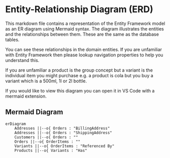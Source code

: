 # Entity-Relationship Diagram (ERD)

This markdown file contains a representation of the Entity Framework model as an ER diagram using Mermaid syntax. The diagram illustrates the entities and the relationships between them.  These are the same as the database tables.

You can see these relationships in the domain entities.  If you are unfamiliar with Entity Framework then please lookup navigation properties to help you understand this.

If you are unfamiliar a product is the group concept but a variant is the individual item you might purchase e.g. a product is cola but you buy a variant which is a 500ml, 1l or 2l bottle.

If you would like to view this diagram you can open it in VS Code with a mermaid extension.

## Mermaid Diagram

```mermaid
erDiagram
    Addresses ||--o{ Orders : "BillingAddress"
    Addresses ||--o{ Orders : "ShippingAddress"
    Customers ||--o{ Orders : ""
    Orders ||--o{ OrderItems : ""
    Variants ||--o{ OrderItems : "Referenced By"
    Products ||--o{ Variants : "Has"
```
